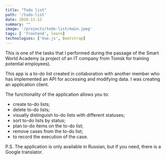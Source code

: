```yaml
---
title: "Todo list"
path: '/todo-list'
date: 2020-11-12
summary: ""
image: '/projects/todo-list/main.jpeg'
tags: [ 'frontend', learn]
technologies: ['Vue.js', Bootstrap]
---
```

This is one of the tasks that I performed during the passage of the Smart World Academy (a project of an IT company from Tomsk for training potential employees).

This app is a to-do list created in collaboration with another member who has implemented an API for accessing and modifying data. I was creating an application client.

The functionality of the application allows you to:
- create to-do lists;
- delete to-do lists;
- visually distinguish to-do lists with different statuses;
- sort to-do lists by status;
- plan to-do items on the to-do list;
- remove cases from the to-do list;
- to record the execution of the case.

P.S. The application is only available in Russian, but if you need, there is a Google translator.